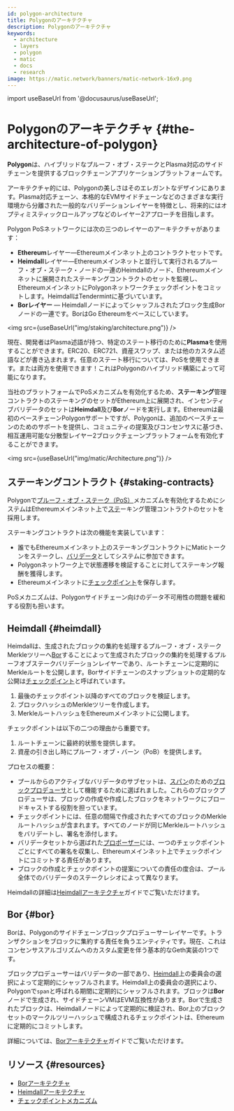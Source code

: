 ```yaml
---
id: polygon-architecture
title: Polygonのアーキテクチャ
description: Polygonのアーキテクチャ
keywords:
  - architecture
  - layers
  - polygon
  - matic
  - docs
  - research
image: https://matic.network/banners/matic-network-16x9.png
---
```

import useBaseUrl from '@docusaurus/useBaseUrl';

# Polygonのアーキテクチャ {#the-architecture-of-polygon}

**Polygon**は、ハイブリッドなプルーフ・オブ・ステークとPlasma対応のサイドチェーンを提供するブロックチェーンアプリケーションプラットフォームです。

アーキテクチャ的には、Polygonの美しさはそのエレガントなデザインにあります。Plasma対応チェーン、本格的なEVMサイドチェーンなどのさまざまな実行環境から分離された一般的なバリデーションレイヤーを特徴とし、将来的にはオプティミスティックロールアップなどのレイヤー2アプローチを目指します。

Polygon PoSネットワークには次の三つのレイヤーのアーキテクチャがあります：

* **Ethereum**レイヤー—Ethereumメインネット上のコントラクトセットです。
* **Heimdall**レイヤー—Ethereumメインネットと並行して実行されるプルーフ・オブ・ステーク・ノードの一連のHeimdallのノード、Ethereumメインネットに展開されたステーキングコントラクトのセットを監視し、EthereumメインネットにPolygonネットワークチェックポイントをコミットします。HeimdallはTendermintに基づいています。
* **Borレイヤー** — Heimdallノードによってシャッフルされたブロック生成Borノードの一連です。BorはGo Ethereumをベースにしています。

<img src={useBaseUrl("img/staking/architecture.png")} />

現在、開発者はPlasma述語が持つ、特定のステート移行のために**Plasma**を使用することができます。ERC20、ERC721、資産スワップ、または他のカスタム述語などが書き込まれます。任意のステート移行については、PoSを使用できます。または両方を使用できます！これはPolygonのハイブリッド構築によって可能になります。

当社のプラットフォームでPoSメカニズムを有効化するため、**ステーキング**管理コントラクトのステーキングのセットがEthereum上に展開され、インセンティブバリデータのセットは**Heimdall**及び**Bor**ノードを実行します。Ethereumは最初のベースチェーンPolygonサポートですが、Polygonは、追加のベースチェーンのためのサポートを提供し、コミュニティの提案及びコンセンサスに基づき、相互運用可能な分散型レイヤー2ブロックチェーンプラットフォームを有効化することができます。

<img src={useBaseUrl("img/matic/Architecture.png")} />

## ステーキングコントラクト {#staking-contracts}

Polygonで[プルーフ・オブ・ステーク（PoS）](docs/home/polygon-basics/what-is-proof-of-stake)メカニズムを有効化するためにシステムはEthereumメインネット上で[ステ](/docs/maintain/glossary#staking)ーキング管理コントラクトのセットを採用します。

ステーキングコントラクトは次の機能を実装しています：

* 誰でもEthereumメインネット上のステーキングコントラクトにMaticトークンをステークし、[バリデータ](/docs/maintain/glossary#validator)としてシステムに参加できます。
* Polygonネットワーク上で状態遷移を検証することに対してステーキング報酬を獲得します。
* Ethereumメインネットに[チェックポイント](/docs/maintain/glossary#checkpoint-transaction)を保存します。

PoSメカニズムは、Polygonサイドチェーン向けのデータ不可用性の問題を緩和する役割も担います。

## Heimdall {#heimdall}

Heimdallは、生成されたブロックの集約を処理するプルーフ・オブ・ステークMerkleツリーへ[Bor](/docs/maintain/glossary#bor)することによって生成されたブロックの集約を処理するプルーフオブステークバリデーションレイヤーであり、ルートチェーンに定期的にMerkleルートを公開します。Borサイドチェーンのスナップショットの定期的な公開は[チェックポイント](/docs/maintain/glossary#checkpoint-transaction)と呼ばれています。

1. 最後のチェックポイント以降のすべてのブロックを検証します。
2. ブロックハッシュのMerkleツリーを作成します。
3. MerkleルートハッシュをEthereumメインネットに公開します。

チェックポイントは以下の二つの理由から重要です。

1. ルートチェーンに最終的状態を提供します。
2. 資産の引き出し時にプルーフ・オブ・バーン（PoB）を提供します。

プロセスの概要：

* プールからのアクティブなバリデータのサブセットは、[スパン](/docs/maintain/glossary#span)のための[ブロックプロデューサ](/docs/maintain/glossary#block-producer)として機能するために選ばれました。これらのブロックプロデューサは、ブロックの作成や作成したブロックをネットワークにブロードキャストする役割を担っています。
* チェックポイントには、任意の間隔で作成されたすべてのブロックのMerkleルートハッシュが含まれます。すべてのノードが同じMerkleルートハッシュをバリデートし、署名を添付します。
* バリデータセットから選ばれた[プロポーザー](/docs/maintain/glossary#proposer)には、一つのチェックポイントごとにすべての署名を収集し、Ethereumメインネット上でチェックポイントにコミットする責任があります。
* ブロックの作成とチェックポイントの提案についての責任の度合は、プール全体でのバリデータのステークレシオによって異なります。

Heimdallの詳細は[Heimdallアーキテクチャ](/docs/pos/heimdall/overview)ガイドでご覧いただけます。

## Bor {#bor}

Borは、Polygonのサイドチェーンブロックプロデューサーレイヤーです。トランザクションをブロックに集約する責任を負うエンティティです。現在、これはコンセンサスアルゴリズムへのカスタム変更を伴う基本的なGeth実装の1つです。

ブロックプロデューサーはバリデータの一部であり、[Heimdall](/docs/maintain/glossary#heimdall)上の委員会の選択によって定期的にシャッフルされます。Heimdall上の委員会の選択により、Polygonで`span`と呼ばれる期間に定期的にシャッフルされます。ブロックは**Bor**ノードで生成され、サイドチェーンVMはEVM互換性があります。Borで生成されたブロックは、Heimdallノードによって定期的に検証され、Bor上のブロックセットのマークルツリーハッシュで構成されるチェックポイントは、Ethereumに定期的にコミットします。

詳細については、[Borアーキテクチャ](/docs/pos/bor/overview)ガイドでご覧いただけます。

## リソース {#resources}

* [Borアーキテクチャ](https://wiki.polygon.technology/docs/pos/bor)
* [Heimdallアーキテクチャ](https://forum.polygon.technology/t/matic-system-overview-heimdall/8323)
* [チェックポイントメカニズム](https://forum.polygon.technology/t/checkpoint-mechanism-on-heimdall/7160)
